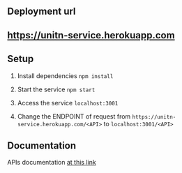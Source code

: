 ## Deployment url
## https://unitn-service.herokuapp.com

## Setup

1.  Install dependencies
    `npm install`

2.  Start the service 
    `npm start`

3.  Access the service 
    `localhost:3001`

4.  Change the ENDPOINT of request from `https://unitn-service.herokuapp.com/<API>` to `localhost:3001/<API>`

## Documentation

APIs documentation [at this link](https://github.com/gobberr/easyroom-service/wiki/)

